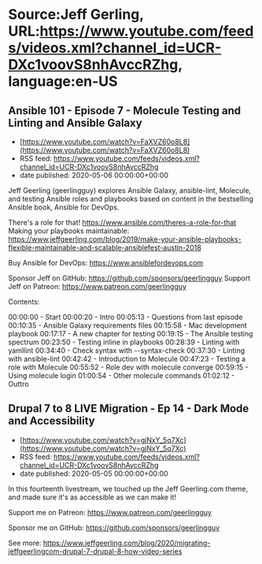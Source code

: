 # Source:Jeff Gerling, URL:https://www.youtube.com/feeds/videos.xml?channel_id=UCR-DXc1voovS8nhAvccRZhg, language:en-US

## Ansible 101 - Episode 7 - Molecule Testing and Linting and Ansible Galaxy
 - [https://www.youtube.com/watch?v=FaXVZ60o8L8](https://www.youtube.com/watch?v=FaXVZ60o8L8)
 - RSS feed: https://www.youtube.com/feeds/videos.xml?channel_id=UCR-DXc1voovS8nhAvccRZhg
 - date published: 2020-05-06 00:00:00+00:00

Jeff Geerling (geerlingguy) explores Ansible Galaxy, ansible-lint, Molecule, and testing Ansible roles and playbooks based on content in the bestselling Ansible book, Ansible for DevOps.

There's a role for that! https://www.ansible.com/theres-a-role-for-that
Making your playbooks maintainable: https://www.jeffgeerling.com/blog/2019/make-your-ansible-playbooks-flexible-maintainable-and-scalable-ansiblefest-austin-2018

Buy Ansible for DevOps: https://www.ansiblefordevops.com

Sponsor Jeff on GitHub: https://github.com/sponsors/geerlingguy
Support Jeff on Patreon: https://www.patreon.com/geerlingguy

Contents:

00:00:00 - Start
00:00:20 - Intro
00:05:13 - Questions from last episode
00:10:35 - Ansible Galaxy requirements files
00:15:58 - Mac development playbook
00:17:17 - A new chapter for testing
00:19:15 - The Ansible testing spectrum
00:23:50 - Testing inline in playbooks
00:28:39 - Linting with yamllint
00:34:40 - Check syntax with --syntax-check
00:37:30 - Linting with ansible-lint
00:42:42 - Introduction to Molecule
00:47:23 - Testing a role with Molecule
00:55:52 - Role dev with molecule converge
00:59:15 - Using molecule login
01:00:54 - Other molecule commands
01:02:12 - Outtro

## Drupal 7 to 8 LIVE Migration - Ep 14 - Dark Mode and Accessibility
 - [https://www.youtube.com/watch?v=gjNxY_5q7Xc](https://www.youtube.com/watch?v=gjNxY_5q7Xc)
 - RSS feed: https://www.youtube.com/feeds/videos.xml?channel_id=UCR-DXc1voovS8nhAvccRZhg
 - date published: 2020-05-05 00:00:00+00:00

In this fourteenth livestream, we touched up the Jeff Geerling.com theme, and made sure it's as accessible as we can make it!

Support me on Patreon: https://www.patreon.com/geerlingguy

Sponsor me on GitHub: https://github.com/sponsors/geerlingguy

See more: https://www.jeffgeerling.com/blog/2020/migrating-jeffgeerlingcom-drupal-7-drupal-8-how-video-series

